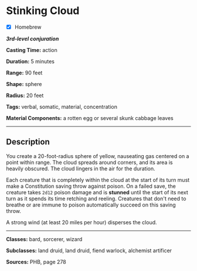 # Stinking Cloud

- [x] Homebrew

***3rd-level conjuration***

**Casting Time:** action

**Duration:** 5 minutes

**Range:** 90 feet

**Shape:** sphere

**Radius:** 20 feet

**Tags:** verbal, somatic, material, concentration

**Material Components:** a rotten egg or several skunk cabbage leaves

---

## Description
You create a 20-foot-radius sphere of yellow, nauseating gas centered on a point within range. The cloud spreads around corners, and its area is heavily obscured. The cloud lingers in the air for the duration.

Each creature that is completely within the cloud at the start of its turn must make a Constitution saving throw against poison. On a failed save, the creature takes `2d12` poison damage and is **stunned** until the start of its next turn as it spends its time retching and reeling. Creatures that don't need to breathe or are immune to poison automatically succeed on this saving throw.

A strong wind (at least 20 miles per hour) disperses the cloud.

---

**Classes:** bard, sorcerer, wizard

**Subclasses:** land druid, land druid, fiend warlock, alchemist artificer

**Sources:** PHB, page 278
